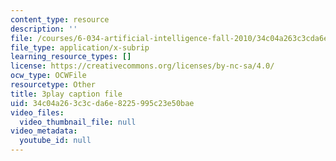 ```yaml
---
content_type: resource
description: ''
file: /courses/6-034-artificial-intelligence-fall-2010/34c04a263c3cda6e8225995c23e50bae_j1H3jAAGlEA.srt
file_type: application/x-subrip
learning_resource_types: []
license: https://creativecommons.org/licenses/by-nc-sa/4.0/
ocw_type: OCWFile
resourcetype: Other
title: 3play caption file
uid: 34c04a26-3c3c-da6e-8225-995c23e50bae
video_files:
  video_thumbnail_file: null
video_metadata:
  youtube_id: null
---
```

